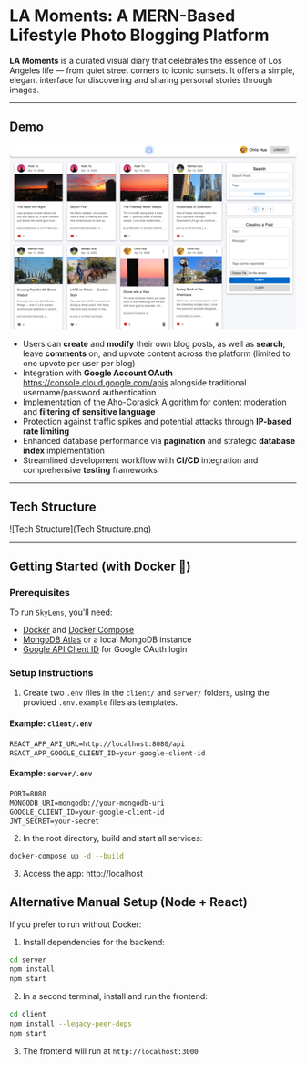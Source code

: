 # LA Moments: A MERN-Based Lifestyle Photo Blogging Platform

**LA Moments** is a curated visual diary that celebrates the essence of Los Angeles life — from quiet street corners to iconic sunsets. It offers a simple, elegant interface for discovering and sharing personal stories through images.

---



## Demo

![Screenshot](Demo.jpg)

- Users can **create** and **modify** their own blog posts, as well as **search**, leave **comments** on, and upvote content across the platform (limited to one upvote per user per blog)
- Integration with **Google Account OAuth** https://console.cloud.google.com/apis alongside traditional username/password authentication
- Implementation of the Aho-Corasick Algorithm for content moderation and **filtering of sensitive language**
- Protection against traffic spikes and potential attacks through **IP-based rate limiting**
- Enhanced database performance via **pagination** and strategic **database index** implementation
- Streamlined development workflow with **CI/CD** integration and comprehensive **testing** frameworks

---



## Tech Structure

![Tech Structure](Tech Structure.png)

---



## Getting Started (with Docker 🐳)

### Prerequisites

To run `SkyLens`, you'll need:

- [Docker](https://www.docker.com/) and [Docker Compose](https://docs.docker.com/compose/)
- [MongoDB Atlas](https://www.mongodb.com/atlas/database) or a local MongoDB instance
- [Google API Client ID](https://console.cloud.google.com/apis) for Google OAuth login

### Setup Instructions

1. Create two `.env` files in the `client/` and `server/` folders, using the provided `.env.example` files as templates.

#### Example: `client/.env`
```env
REACT_APP_API_URL=http://localhost:8080/api
REACT_APP_GOOGLE_CLIENT_ID=your-google-client-id
```

#### Example: `server/.env`

```
PORT=8080
MONGODB_URI=mongodb://your-mongodb-uri
GOOGLE_CLIENT_ID=your-google-client-id
JWT_SECRET=your-secret
```



2. In the root directory, build and start all services:

```bash
docker-compose up -d --build
```



3. Access the app: http://localhost



## Alternative Manual Setup (Node + React)

If you prefer to run without Docker:

1. Install dependencies for the backend:

```bash
cd server
npm install
npm start
```

2. In a second terminal, install and run the frontend:

```bash
cd client
npm install --legacy-peer-deps
npm start
```

3. The frontend will run at `http://localhost:3000`

